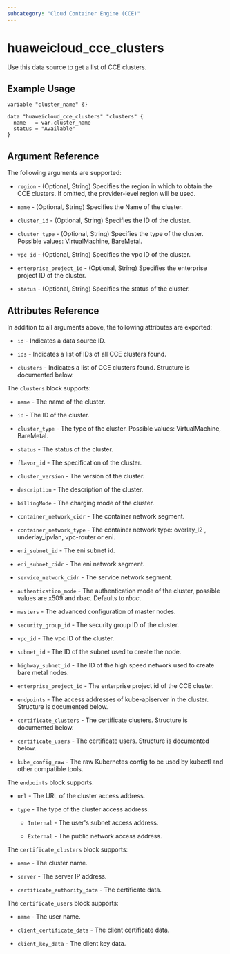 ```yaml
---
subcategory: "Cloud Container Engine (CCE)"
---
```


# huaweicloud_cce_clusters

Use this data source to get a list of CCE clusters.

## Example Usage

```hcl
variable "cluster_name" {}

data "huaweicloud_cce_clusters" "clusters" {
  name   = var.cluster_name
  status = "Available"
}
```

## Argument Reference

The following arguments are supported:

* `region` - (Optional, String) Specifies the region in which to obtain the CCE clusters. If omitted, the
  provider-level region will be used.

* `name` - (Optional, String) Specifies the Name of the cluster.

* `cluster_id` - (Optional, String) Specifies the ID of the cluster.

* `cluster_type` - (Optional, String) Specifies the type of the cluster. Possible values: VirtualMachine, BareMetal.

* `vpc_id` - (Optional, String) Specifies the vpc ID of the cluster.

* `enterprise_project_id` - (Optional, String) Specifies the enterprise project ID of the cluster.

* `status` - (Optional, String) Specifies the status of the cluster.

## Attributes Reference

In addition to all arguments above, the following attributes are exported:

* `id` - Indicates a data source ID.

* `ids` - Indicates a list of IDs of all CCE clusters found.

* `clusters` - Indicates a list of CCE clusters found. Structure is documented below.

The `clusters` block supports:

* `name` - The name of the cluster.

* `id` - The ID of the cluster.

* `cluster_type` - The type of the cluster. Possible values: VirtualMachine, BareMetal.

* `status` - The status of the cluster.

* `flavor_id` - The specification of the cluster.

* `cluster_version` - The version of the cluster.

* `description` - The description of the cluster.

* `billingMode` - The charging mode of the cluster.

* `container_network_cidr` - The container network segment.

* `container_network_type` - The container network type: overlay_l2 , underlay_ipvlan, vpc-router or eni.

* `eni_subnet_id` - The eni subnet id.

* `eni_subnet_cidr` - The eni network segment.

* `service_network_cidr` - The service network segment.

* `authentication_mode` - The authentication mode of the cluster, possible values are x509 and rbac. Defaults to *rbac*.

* `masters` - The advanced configuration of master nodes.

* `security_group_id` - The security group ID of the cluster.

* `vpc_id` - The vpc ID of the cluster.

* `subnet_id` - The ID of the subnet used to create the node.

* `highway_subnet_id` - The ID of the high speed network used to create bare metal nodes.

* `enterprise_project_id` - The enterprise project id of the CCE cluster.

* `endpoints` - The access addresses of kube-apiserver in the cluster. Structure is documented below.

* `certificate_clusters` - The certificate clusters. Structure is documented below.

* `certificate_users` - The certificate users. Structure is documented below.

* `kube_config_raw` - The raw Kubernetes config to be used by kubectl and other compatible tools.

The `endpoints` block supports:

* `url` - The URL of the cluster access address.

* `type` - The type of the cluster access address.

  + `Internal` - The user's subnet access address.

  + `External` - The public network access address.

The `certificate_clusters` block supports:

* `name` - The cluster name.

* `server` - The server IP address.

* `certificate_authority_data` - The certificate data.

The `certificate_users` block supports:

* `name` - The user name.

* `client_certificate_data` - The client certificate data.

* `client_key_data` - The client key data.
  
